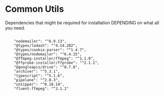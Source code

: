 # Common Utils

Dependencies that might be required for installation DEPENDING on what all you need.

```

    "nodemailer": "^6.9.13",
    "@types/lodash": "^4.14.202",
    "@types/cookie-parser": "^1.4.7",
    "@types/nodemailer": "^6.4.15",
    "@ffmpeg-installer/ffmpeg": "^1.1.0",
    "@ffprobe-installer/ffprobe": "^2.1.1",
    "@googleapis/drive": "^8.7.0",
    "archiver": "^5.3.1",
    "typescript": "^5.1.6",
    "pipelane": "^2.0.3",
    "unzipper": "^0.10.14",
    "fluent-ffmpeg": "^2.1.2"

```
